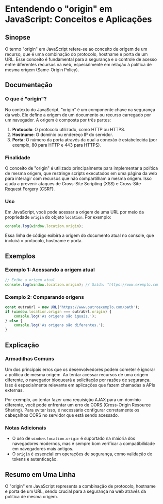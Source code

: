 <!--
Meta Description: # Entendendo o "origin" em JavaScript: Conceitos e Aplicações ## Sinopse O termo "origin" em JavaScript refere-se ao conceito de origem de um recurso,...
Meta Keywords: origin, origem, javascript, que, para
-->

# Entendendo o "origin" em JavaScript: Conceitos e Aplicações

## Sinopse
O termo "origin" em JavaScript refere-se ao conceito de origem de um recurso, que é uma combinação do protocolo, hostname e porta de um URL. Esse conceito é fundamental para a segurança e o controle de acesso entre diferentes recursos na web, especialmente em relação à política de mesma origem (Same-Origin Policy).

## Documentação
### O que é "origin"?
No contexto do JavaScript, "origin" é um componente chave na segurança da web. Ele define a origem de um documento ou recurso carregado por um navegador. A origem é composta por três partes:

1. **Protocolo**: O protocolo utilizado, como HTTP ou HTTPS.
2. **Hostname**: O domínio ou endereço IP do servidor.
3. **Porta**: O número da porta através da qual a conexão é estabelecida (por exemplo, 80 para HTTP e 443 para HTTPS).

### Finalidade
O conceito de "origin" é utilizado principalmente para implementar a política de mesma origem, que restringe scripts executados em uma página da web para interagir com recursos que não compartilham a mesma origem. Isso ajuda a prevenir ataques de Cross-Site Scripting (XSS) e Cross-Site Request Forgery (CSRF).

### Uso
Em JavaScript, você pode acessar a origem de uma URL por meio da propriedade `origin` do objeto `location`. Por exemplo:

```javascript
console.log(window.location.origin);
```

Essa linha de código exibirá a origem do documento atual no console, que incluirá o protocolo, hostname e porta.

## Exemplos
### Exemplo 1: Acessando a origem atual
```javascript
// Exibe a origem atual
console.log(window.location.origin); // Saída: "https://www.exemplo.com" (dependendo do seu site)
```

### Exemplo 2: Comparando origens
```javascript
const outraUrl = new URL('https://www.outroexemplo.com/path');
if (window.location.origin === outraUrl.origin) {
    console.log('As origens são iguais.');
} else {
    console.log('As origens são diferentes.');
}
```

## Explicação
### Armadilhas Comuns
Um dos principais erros que os desenvolvedores podem cometer é ignorar a política de mesma origem. Ao tentar acessar recursos de uma origem diferente, o navegador bloqueará a solicitação por razões de segurança. Isso é especialmente relevante em aplicações que fazem chamadas a APIs externas.

Por exemplo, ao tentar fazer uma requisição AJAX para um domínio diferente, você pode enfrentar um erro de CORS (Cross-Origin Resource Sharing). Para evitar isso, é necessário configurar corretamente os cabeçalhos CORS no servidor que está sendo acessado.

### Notas Adicionais
- O uso de `window.location.origin` é suportado na maioria dos navegadores modernos, mas é sempre bom verificar a compatibilidade em navegadores mais antigos.
- O `origin` é essencial em operações de segurança, como validação de tokens e autenticação.

## Resumo em Uma Linha
O "origin" em JavaScript representa a combinação de protocolo, hostname e porta de um URL, sendo crucial para a segurança na web através da política de mesma origem.